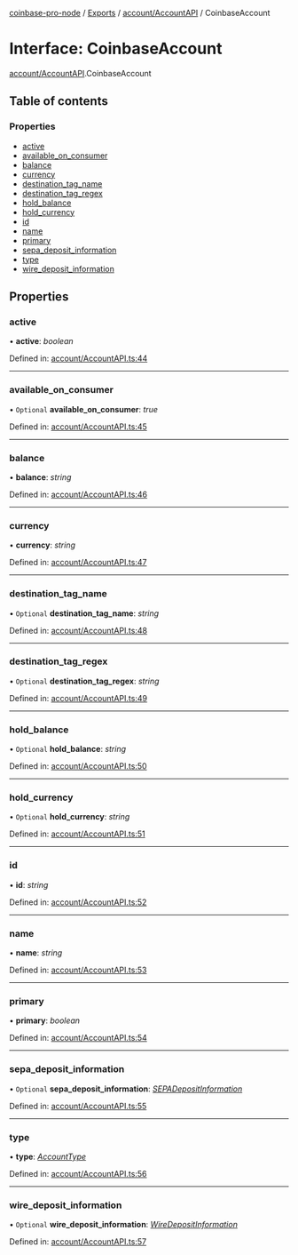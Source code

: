 [coinbase-pro-node](../README.md) / [Exports](../modules.md) / [account/AccountAPI](../modules/account_accountapi.md) / CoinbaseAccount

# Interface: CoinbaseAccount

[account/AccountAPI](../modules/account_accountapi.md).CoinbaseAccount

## Table of contents

### Properties

- [active](account_accountapi.coinbaseaccount.md#active)
- [available_on_consumer](account_accountapi.coinbaseaccount.md#available_on_consumer)
- [balance](account_accountapi.coinbaseaccount.md#balance)
- [currency](account_accountapi.coinbaseaccount.md#currency)
- [destination_tag_name](account_accountapi.coinbaseaccount.md#destination_tag_name)
- [destination_tag_regex](account_accountapi.coinbaseaccount.md#destination_tag_regex)
- [hold_balance](account_accountapi.coinbaseaccount.md#hold_balance)
- [hold_currency](account_accountapi.coinbaseaccount.md#hold_currency)
- [id](account_accountapi.coinbaseaccount.md#id)
- [name](account_accountapi.coinbaseaccount.md#name)
- [primary](account_accountapi.coinbaseaccount.md#primary)
- [sepa_deposit_information](account_accountapi.coinbaseaccount.md#sepa_deposit_information)
- [type](account_accountapi.coinbaseaccount.md#type)
- [wire_deposit_information](account_accountapi.coinbaseaccount.md#wire_deposit_information)

## Properties

### active

• **active**: _boolean_

Defined in: [account/AccountAPI.ts:44](https://github.com/bennycode/coinbase-pro-node/blob/3a89239/src/account/AccountAPI.ts#L44)

---

### available_on_consumer

• `Optional` **available_on_consumer**: _true_

Defined in: [account/AccountAPI.ts:45](https://github.com/bennycode/coinbase-pro-node/blob/3a89239/src/account/AccountAPI.ts#L45)

---

### balance

• **balance**: _string_

Defined in: [account/AccountAPI.ts:46](https://github.com/bennycode/coinbase-pro-node/blob/3a89239/src/account/AccountAPI.ts#L46)

---

### currency

• **currency**: _string_

Defined in: [account/AccountAPI.ts:47](https://github.com/bennycode/coinbase-pro-node/blob/3a89239/src/account/AccountAPI.ts#L47)

---

### destination_tag_name

• `Optional` **destination_tag_name**: _string_

Defined in: [account/AccountAPI.ts:48](https://github.com/bennycode/coinbase-pro-node/blob/3a89239/src/account/AccountAPI.ts#L48)

---

### destination_tag_regex

• `Optional` **destination_tag_regex**: _string_

Defined in: [account/AccountAPI.ts:49](https://github.com/bennycode/coinbase-pro-node/blob/3a89239/src/account/AccountAPI.ts#L49)

---

### hold_balance

• `Optional` **hold_balance**: _string_

Defined in: [account/AccountAPI.ts:50](https://github.com/bennycode/coinbase-pro-node/blob/3a89239/src/account/AccountAPI.ts#L50)

---

### hold_currency

• `Optional` **hold_currency**: _string_

Defined in: [account/AccountAPI.ts:51](https://github.com/bennycode/coinbase-pro-node/blob/3a89239/src/account/AccountAPI.ts#L51)

---

### id

• **id**: _string_

Defined in: [account/AccountAPI.ts:52](https://github.com/bennycode/coinbase-pro-node/blob/3a89239/src/account/AccountAPI.ts#L52)

---

### name

• **name**: _string_

Defined in: [account/AccountAPI.ts:53](https://github.com/bennycode/coinbase-pro-node/blob/3a89239/src/account/AccountAPI.ts#L53)

---

### primary

• **primary**: _boolean_

Defined in: [account/AccountAPI.ts:54](https://github.com/bennycode/coinbase-pro-node/blob/3a89239/src/account/AccountAPI.ts#L54)

---

### sepa_deposit_information

• `Optional` **sepa_deposit_information**: [_SEPADepositInformation_](account_accountapi.sepadepositinformation.md)

Defined in: [account/AccountAPI.ts:55](https://github.com/bennycode/coinbase-pro-node/blob/3a89239/src/account/AccountAPI.ts#L55)

---

### type

• **type**: [_AccountType_](../enums/account_accountapi.accounttype.md)

Defined in: [account/AccountAPI.ts:56](https://github.com/bennycode/coinbase-pro-node/blob/3a89239/src/account/AccountAPI.ts#L56)

---

### wire_deposit_information

• `Optional` **wire_deposit_information**: [_WireDepositInformation_](account_accountapi.wiredepositinformation.md)

Defined in: [account/AccountAPI.ts:57](https://github.com/bennycode/coinbase-pro-node/blob/3a89239/src/account/AccountAPI.ts#L57)
